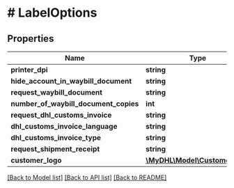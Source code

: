 # # LabelOptions

## Properties

Name | Type | Description | Notes
------------ | ------------- | ------------- | -------------
**printer_dpi** | **string** |  | [optional]
**hide_account_in_waybill_document** | **string** |  | [optional]
**request_waybill_document** | **string** |  | [optional]
**number_of_waybill_document_copies** | **int** |  | [optional]
**request_dhl_customs_invoice** | **string** |  | [optional]
**dhl_customs_invoice_language** | **string** |  | [optional]
**dhl_customs_invoice_type** | **string** |  | [optional]
**request_shipment_receipt** | **string** |  | [optional]
**customer_logo** | [**\MyDHL\Model\CustomerLogo**](CustomerLogo.md) |  | [optional]

[[Back to Model list]](../../README.md#models) [[Back to API list]](../../README.md#endpoints) [[Back to README]](../../README.md)
